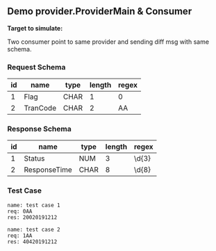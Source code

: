 ## Demo provider.ProviderMain & Consumer

**Target to simulate:**

Two consumer point to same provider and sending diff msg with same schema.


### Request Schema

| id | name     | type | length | regex             |
|----|----------|------|--------|-------------------|
| 1  | Flag     | CHAR | 1      | 0|1               |
| 2  | TranCode | CHAR | 2      | AA|BB|CC|DD|EE|FF |


### Response Schema

| id | name     | type | length | regex             |
|----|----------|------|--------|-------------------|
| 1  | Status   | NUM  | 3      | \d{3}             |
| 2  | ResponseTime | CHAR | 8  | \d{8}             |

### Test Case

```
name: test case 1
req: 0AA
res: 20020191212

name: test case 2
req: 1AA
res: 40420191212

```  



